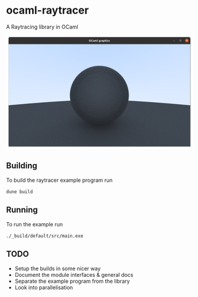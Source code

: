 # ocaml-raytracer
A Raytracing library in OCaml

<img src="https://github.com/cianlr/ocaml-raytracer/raw/main/screenshot.png">

## Building
To build the raytracer example program run
```
dune build
```

## Running
To run the example run
```
./_build/default/src/main.exe
```

## TODO

 - Setup the builds in some nicer way
 - Document the module interfaces & general docs
 - Separate the example program from the library
 - Look into parallelisation
 
